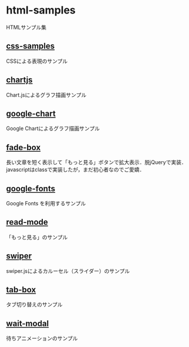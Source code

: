 # html-samples
HTMLサンプル集

## [css-samples](./css-samples/)
CSSによる表現のサンプル

## [chartjs](./chartjs/)
Chart.jsによるグラフ描画サンプル

## [google-chart](./google-chart/)
Google Chartによるグラフ描画サンプル

## [fade-box](./fade-box/)
長い文章を短く表示して「もっと見る」ボタンで拡大表示．脱jQueryで実装．javascriptはclassで実装したが，まだ初心者なのでご愛嬌．

## [google-fonts](./google-fonts/)
Google Fonts を利用するサンプル

## [read-mode](./read-more/)
「もっと見る」のサンプル

## [swiper](./swiper/)
swiper.jsによるカルーセル（スライダー）のサンプル

## [tab-box](./tab-box/)
タブ切り替えのサンプル

## [wait-modal](./wait-modal/)
待ちアニメーションのサンプル
